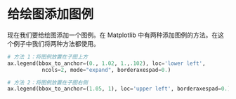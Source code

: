 # 给绘图添加图例

现在我们要给绘图添加一个图例。在 Matplotlib 中有两种添加图例的方法。在这个例子中我们将两种方法都使用。

```python
# 方法 1：将图例放置在子图上方
ax.legend(bbox_to_anchor=(0., 1.02, 1.,.102), loc='lower left',
           ncols=2, mode="expand", borderaxespad=0.)

# 方法 2：将图例放置在子图右侧
ax.legend(bbox_to_anchor=(1.05, 1), loc='upper left', borderaxespad=0.)
```
